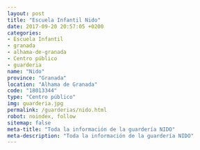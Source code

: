 ```yaml
---
layout: post
title: "Escuela Infantil Nido"
date: 2017-09-20 20:57:05 +0200
categories:
- Escuela Infantil
- granada
- alhama-de-granada
- Centro público
- guarderia
name: "Nido"
province: "Granada"
location: "Alhama de Granada"
code: "18013344"
type: "Centro público"
img: guarderia.jpg
permalink: /guarderias/nido.html
robot: noindex, follow
sitemap: false
meta-title: "Toda la información de la guardería NIDO"
meta-description: "Toda la información de la guardería NIDO"
---
```

